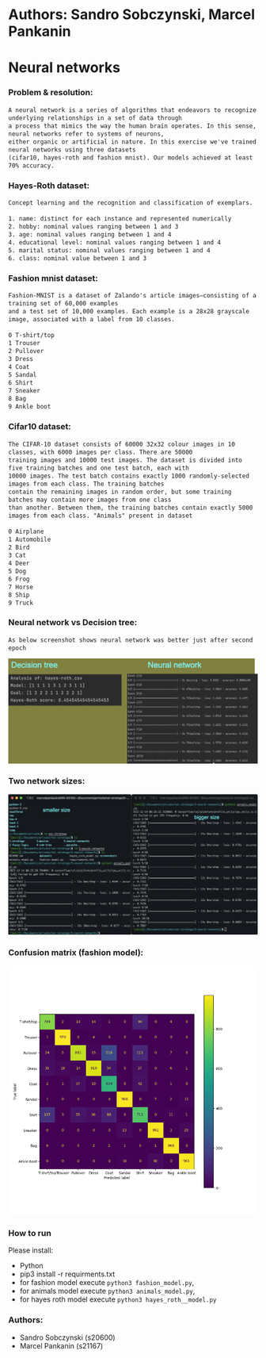 # Authors: Sandro Sobczynski, Marcel Pankanin

# Neural networks
### Problem & resolution:
```
A neural network is a series of algorithms that endeavors to recognize underlying relationships in a set of data through  
a process that mimics the way the human brain operates. In this sense, neural networks refer to systems of neurons,  
either organic or artificial in nature. In this exercise we've trained neural networks using three datasets 
(cifar10, hayes-roth and fashion mnist). Our models achieved at least 70% accuracy.
```

### Hayes-Roth dataset:
```
Concept learning and the recognition and classification of exemplars.

1. name: distinct for each instance and represented numerically
2. hobby: nominal values ranging between 1 and 3
3. age: nominal values ranging between 1 and 4
4. educational level: nominal values ranging between 1 and 4
5. marital status: nominal values ranging between 1 and 4
6. class: nominal value between 1 and 3
```

### Fashion mnist dataset:
```
Fashion-MNIST is a dataset of Zalando's article images—consisting of a training set of 60,000 examples  
and a test set of 10,000 examples. Each example is a 28x28 grayscale image, associated with a label from 10 classes.

0 T-shirt/top
1 Trouser
2 Pullover
3 Dress
4 Coat
5 Sandal
6 Shirt
7 Sneaker
8 Bag
9 Ankle boot
```

### Cifar10 dataset:
```
The CIFAR-10 dataset consists of 60000 32x32 colour images in 10 classes, with 6000 images per class. There are 50000 
training images and 10000 test images. The dataset is divided into five training batches and one test batch, each with 
10000 images. The test batch contains exactly 1000 randomly-selected images from each class. The training batches
contain the remaining images in random order, but some training batches may contain more images from one class 
than another. Between them, the training batches contain exactly 5000 images from each class. "Animals" present in dataset

0 Airplane
1 Automobile
2 Bird
3 Cat
4 Deer
5 Dog
6 Frog
7 Horse
8 Ship
9 Truck
```

### Neural network vs Decision tree:
```
As below screenshot shows neural network was better just after second epoch
```
![Alt text](screenshots/comparision.png?raw=true "Comparison")

### Two network sizes:
![Alt text](screenshots/twonetworksizes.png?raw=true "Two network sizes")


### Confusion matrix (fashion model):
![Alt text](screenshots/confusion_matrix.png?raw=true "Confusion matrix")

### How to run
Please install:
- Python
- pip3 install -r requirments.txt
- for fashion model execute `python3 fashion_model.py`, 
- for animals model execute `python3 animals_model.py`,
- for hayes roth model execute `python3 hayes_roth__model.py`

### Authors: 
- Sandro Sobczynski (s20600)
- Marcel Pankanin (s21167)